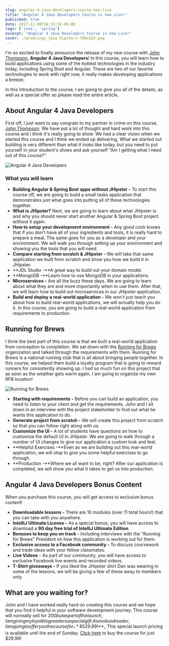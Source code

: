 ```yaml
---
slug: angular-4-java-developers-course-now-live
title: "Angular 4 Java Developers Course is now Live!"
published: true
date: 2017-11-08T16:15:32-05:00
tags: ['java', 'spring']
excerpt: "Angular 4 Java Developers Course is now Live!"
cover: ./greetings_java_hipsters-760x525.png
---
```


I'm so excited to finally announce the release of my new course with [John Thompson](https://springframework.guru), **Angular 4 Java Developers**! In this course, you will learn how to build applications using some of the hottest technologies in the industry today, including Spring Boot and Angular. These are two of our favorite technologies to work with right now, it really makes developing applications a breeze.

In this introduction to the course, I am going to give you all of the details, as well as a special offer so please read the entire article. 

## About Angular 4 Java Developers

First off, I just want to say congrats to my partner in crime on this course, [John Thompson](https://springframework.guru). We have put a lot of thought and hard work into this course and I think it's really going to show. We had a clear vision when we started this course and I think we ended up delivering. What we started out building is very different than what it looks like today, but you need to put yourself in your student's shoes and ask yourself "Am I getting what I need out of this course?" 

![Angular 4 Java Developers](./UdemyJohnDan02-1024x576.png)

### What you will learn

*   **Building Angular & Spring Boot apps** **without JHipster -** To start this course off, we are going to build a small tasks application that demonstrates just what goes into putting all of these technologies together.
*   **What is JHipster?** Next, we are going to learn about what JHipster is and why you should never start another Angular & Spring Boot project without it again.
*   **How to setup your development environment -** Any good cook knows that if you don't have all of your ingredients and tools, it is really hard to prepare a meal. The same goes for you as a developer and your environment. We will walk you through setting up your environment and showing you the tools that you will need.
*   **Compare starting from scratch & JHipster -** We will take that same application we built from scratch and show you how we build it in JHipster.
*   **JDL Studio -**A great way to build out your domain model.
*   **MongoDB -**Learn how to use MongoDB in your applications.
*   **Microservices -** Are all the buzz these days. We are going to learn about what they are and more importantly when to use them. After that, we will learn how to build out microservices in our JHipster application.
*   **Build and deploy a real-world application -** We won't just teach you about how to build real-world applications, we will actually help you do it. In this course, you are going to build a real-world application from requirements to production.


## Running for Brews

I think the best part of this course is that we built a real-world application from conception to completion. We sat down with the [Running for Brews](http://runningforbrews.com/) organization and talked through the requirements with them. Running for Brews is a national running club that is all about bringing people together. In this course, we helped them build a loyalty program that is going to reward runners for consistently showing up. I had so much fun on this project that as soon as the weather gets warm again, I am going to organize my own RFB location! 

![Running for Brews](./2017-11-08_07-37-19-1024x647.png)

*   **Starting with requirements -** Before you can build an application, you need to listen to your client and get the requirements. John and I sit down in an interview with the project stakeholder to find out what he wants this application to do.
*   **Generate project from scratch -** We will create this project from scratch so that you can follow right along with us.
*   **Customize the UI -** A lot of students have questions on how to customize the default UI in JHipster. We are going to walk through a number of UI changes to give our application a custom look and feel.
*   **Helpful Exercises -**Even as we are building out this real-world application, we will stop to give you some helpful exercises to go through.
*   **Production -**Where we all want to be, right? After our application is completed, we will show you what it takes to get us into production.

## Angular 4 Java Developers Bonus Content

When you purchase this course, you will get access to exclusive bonus content!

*   **Downloadable lessons -** There are 10 modules (over 11 total hours!) that you can take with you anywhere.
*   **IntelliJ Ultimate License -** As a special bonus, you will have access to download a **90 day free trial of IntelliJ Ultimate Edition**.
*   **Bonuses to keep you on track -** Including interviews with the "Running for Brews" President on how this application is working out for them.
*   **Exclusive access to a Facebook community -** To discuss coursework and trade ideas with your fellow classmates.
*   **Live Videos** - As part of our community, you will have access to exclusive Facebook live events and recorded videos.
*   **T-Shirt giveaways -** If you liked the JHipster shirt Dan was wearing in some of the lessons, we will be giving a few of these away to members only.

## What are you waiting for?

John and I have worked really hard on creating this course and we hope that you find it helpful in your software development journey. This course will normally sell for $200 but as part of the launch, I am giving my loyal blog readers a special gift. As a valued reader, I am going to offer you the course for _**85% off regular price!**_ Yep, you can get access to over 11 hours of content for just _**$29.99!**_ This special launch pricing is available until the end of <span style="aBn"><span style="aQJ">Sunday</span></span>. [Click here](https://therealdanvega.teachable.com/p/jhipster/?product_id=456739&coupon_code=TRDVLAUNCH_2999) to buy the course for just $29.99!
